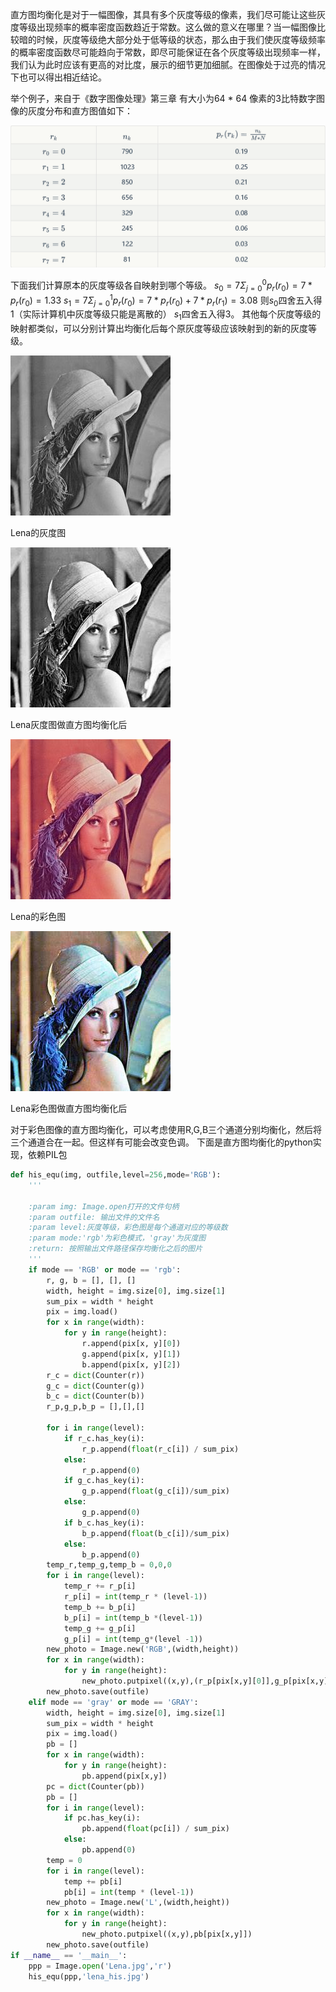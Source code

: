 
直方图均衡化是对于一幅图像，其具有多个灰度等级的像素，我们尽可能让这些灰度等级出现频率的概率密度函数趋近于常数。这么做的意义在哪里？当一幅图像比较暗的时候，灰度等级绝大部分处于低等级的状态，那么由于我们使灰度等级频率的概率密度函数尽可能趋向于常数，即尽可能保证在各个灰度等级出现频率一样，我们认为此时应该有更高的对比度，展示的细节更加细腻。在图像处于过亮的情况下也可以得出相近结论。

举个例子，来自于《数字图像处理》第三章
有大小为64 * 64 像素的3比特数字图像的灰度分布和直方图值如下：


![imagexx](/static/his_table.png)


下面我们计算原本的灰度等级各自映射到哪个等级。
$s_0 = 7\Sigma_{j=0}^0p_r(r_0) = 7 * p_r(r_0) = 1.33$
$s_1 = 7\Sigma_{j=0}^1p_r(r_0) = 7 * p_r(r_0) + 7 * p_r(r_1) = 3.08$
则$s_0$四舍五入得1（实际计算机中灰度等级只能是离散的）
$s_1$四舍五入得3。
其他每个灰度等级的映射都类似，可以分别计算出均衡化后每个原灰度等级应该映射到的新的灰度等级。

![image1](/static/lena_gray.jpg)

Lena的灰度图

![image2](/static/lena_gray_his.jpg)

Lena灰度图做直方图均衡化后

![image3](/static/lena.jpg)

Lena的彩色图

![image4](/static/lena_his.jpg)

Lena彩色图做直方图均衡化后

对于彩色图像的直方图均衡化，可以考虑使用R,G,B三个通道分别均衡化，然后将三个通道合在一起。但这样有可能会改变色调。
下面是直方图均衡化的python实现，依赖PIL包
```python
def his_equ(img, outfile,level=256,mode='RGB'):
    '''

    :param img: Image.open打开的文件句柄
    :param outfile: 输出文件的文件名
    :param level:灰度等级，彩色图是每个通道对应的等级数
    :param mode:'rgb'为彩色模式，'gray'为灰度图
    :return: 按照输出文件路径保存均衡化之后的图片
    '''
    if mode == 'RGB' or mode == 'rgb':
        r, g, b = [], [], []
        width, height = img.size[0], img.size[1]
        sum_pix = width * height
        pix = img.load()
        for x in range(width):
            for y in range(height):
                r.append(pix[x, y][0])
                g.append(pix[x, y][1])
                b.append(pix[x, y][2])
        r_c = dict(Counter(r))
        g_c = dict(Counter(g))
        b_c = dict(Counter(b))
        r_p,g_p,b_p = [],[],[]

        for i in range(level):
            if r_c.has_key(i):
                r_p.append(float(r_c[i]) / sum_pix)
            else:
                r_p.append(0)
            if g_c.has_key(i):
                g_p.append(float(g_c[i])/sum_pix)
            else:
                g_p.append(0)
            if b_c.has_key(i):
                b_p.append(float(b_c[i])/sum_pix)
            else:
                b_p.append(0)
        temp_r,temp_g,temp_b = 0,0,0
        for i in range(level):
            temp_r += r_p[i]
            r_p[i] = int(temp_r * (level-1))
            temp_b += b_p[i]
            b_p[i] = int(temp_b *(level-1))
            temp_g += g_p[i]
            g_p[i] = int(temp_g*(level -1))
        new_photo = Image.new('RGB',(width,height))
        for x in range(width):
            for y in range(height):
                new_photo.putpixel((x,y),(r_p[pix[x,y][0]],g_p[pix[x,y][1]],b_p[pix[x,y][2]]))
        new_photo.save(outfile)
    elif mode == 'gray' or mode == 'GRAY':
        width, height = img.size[0], img.size[1]
        sum_pix = width * height
        pix = img.load()
        pb = []
        for x in range(width):
            for y in range(height):
                pb.append(pix[x,y])
        pc = dict(Counter(pb))
        pb = []
        for i in range(level):
            if pc.has_key(i):
                pb.append(float(pc[i]) / sum_pix)
            else:
                pb.append(0)
        temp = 0
        for i in range(level):
            temp += pb[i]
            pb[i] = int(temp * (level-1))
        new_photo = Image.new('L',(width,height))
        for x in range(width):
            for y in range(height):
                new_photo.putpixel((x,y),pb[pix[x,y]])
        new_photo.save(outfile)
if __name__ == '__main__':
    ppp = Image.open('Lena.jpg','r')
    his_equ(ppp,'lena_his.jpg')
```